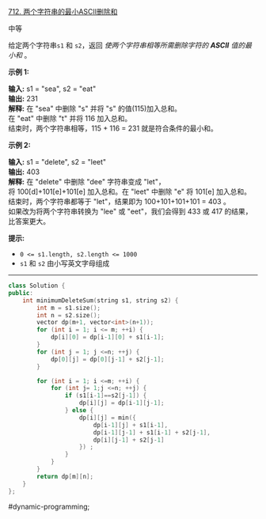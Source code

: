 [712. 两个字符串的最小ASCII删除和](https://leetcode.cn/problems/minimum-ascii-delete-sum-for-two-strings/)

中等

给定两个字符串`s1` 和 `s2`，返回 _使两个字符串相等所需删除字符的 **ASCII** 值的最小和_ 。

**示例 1:**

**输入:** s1 = "sea", s2 = "eat"  
**输出:** 231  
**解释:** 在 "sea" 中删除 "s" 并将 "s" 的值(115)加入总和。  
在 "eat" 中删除 "t" 并将 116 加入总和。  
结束时，两个字符串相等，115 + 116 = 231 就是符合条件的最小和。  

**示例 2:**

**输入:** s1 = "delete", s2 = "leet"  
**输出:** 403  
**解释:** 在 "delete" 中删除 "dee" 字符串变成 "let"，  
将 100[d]+101[e]+101[e] 加入总和。在 "leet" 中删除 "e" 将 101[e] 加入总和。  
结束时，两个字符串都等于 "let"，结果即为 100+101+101+101 = 403 。  
如果改为将两个字符串转换为 "lee" 或 "eet"，我们会得到 433 或 417 的结果，比答案更大。

**提示:**

- `0 <= s1.length, s2.length <= 1000`
- `s1` 和 `s2` 由小写英文字母组成
---- ----
```cpp
class Solution {
public:
    int minimumDeleteSum(string s1, string s2) {
        int m = s1.size();
        int n = s2.size();
        vector dp(m+1, vector<int>(n+1));
        for (int i = 1; i <= m; ++i) {
            dp[i][0] = dp[i-1][0] + s1[i-1];
        }
        for (int j = 1; j <=n; ++j) {
            dp[0][j] = dp[0][j-1] + s2[j-1];
        }

        for (int i = 1; i <=m; ++i) {
            for (int j= 1;j <=n; ++j) {
                if (s1[i-1]==s2[j-1]) {
                    dp[i][j] = dp[i-1][j-1];
                } else {
                    dp[i][j] = min({
                        dp[i-1][j] + s1[i-1],
                        dp[i-1][j-1] + s1[i-1] + s2[j-1],
                        dp[i][j-1] + s2[j-1]
                    }) ;
                }
            }
        }
        return dp[m][n];
    }
};
```
#dynamic-programming;